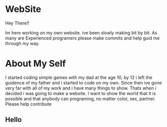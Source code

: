 # WebSite

Hey There!!

  Im here working on my own website. ive been slowly making bit by bit. As many are Experienced programers please make commits and help guid me through my way.
  
# About My Self

  I started coding simple games with my dad at the age 10, by 12 i left the guidence of my father and i started to code on my own. Since then ive gone very far with all of my work and i have many things to show. Thats when i decided i was going to make a website. I want to show the world that it is possible and that anybody can programing, no matter color, sex, partner. Please help contribute

## Hello
